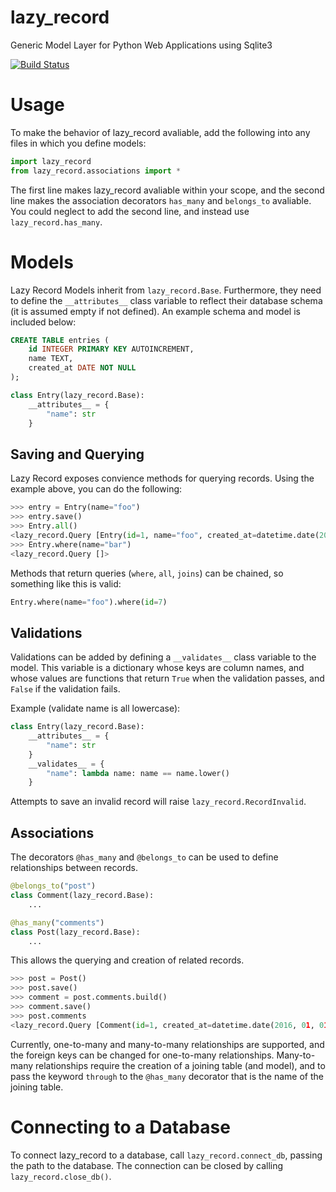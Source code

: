 # lazy_record
Generic Model Layer for Python Web Applications using Sqlite3

[![Build Status](https://travis-ci.org/ECESeniorDesign/lazy_record.svg?branch=master)](https://travis-ci.org/ECESeniorDesign/lazy_record)

# Usage

To make the behavior of lazy_record avaliable, add the following into any files in which you define models:

```python
import lazy_record
from lazy_record.associations import *
```

The first line makes lazy_record avaliable within your scope, and the second line makes the association decorators
`has_many` and `belongs_to` avaliable. You could neglect to add the second line, and instead use `lazy_record.has_many`.

# Models

Lazy Record Models inherit from `lazy_record.Base`. Furthermore, they need to define the `__attributes__` class variable to
reflect their database schema (it is assumed empty if not defined). An example schema and model is included below:

```sql
CREATE TABLE entries (
    id INTEGER PRIMARY KEY AUTOINCREMENT,
    name TEXT,
    created_at DATE NOT NULL
);
```

```python
class Entry(lazy_record.Base):
    __attributes__ = {
        "name": str
    }
```

## Saving and Querying

Lazy Record exposes convience methods for querying records. Using the example above, you can do the following:

```python
>>> entry = Entry(name="foo")
>>> entry.save()
>>> Entry.all()
<lazy_record.Query [Entry(id=1, name="foo", created_at=datetime.date(2016, 01, 01)]>
>>> Entry.where(name="bar")
<lazy_record.Query []>
```

Methods that return queries (`where`, `all`, `joins`) can be chained, so something like this is valid:

```python
Entry.where(name="foo").where(id=7)
```

## Validations

Validations can be added by defining a `__validates__` class variable to the model. This variable is a dictionary
whose keys are column names, and whose values are functions that return `True` when the validation passes, and `False`
if the validation fails.

Example (validate name is all lowercase):

```python
class Entry(lazy_record.Base):
    __attributes__ = {
        "name": str
    }
    __validates__ = {
        "name": lambda name: name == name.lower()
    }
```

Attempts to save an invalid record will raise `lazy_record.RecordInvalid`.

## Associations

The decorators `@has_many` and `@belongs_to` can be used to define relationships between records.

```python
@belongs_to("post")
class Comment(lazy_record.Base):
    ...

@has_many("comments")
class Post(lazy_record.Base):
    ...
```

This allows the querying and creation of related records.

```python
>>> post = Post()
>>> post.save()
>>> comment = post.comments.build()
>>> comment.save()
>>> post.comments
<lazy_record.Query [Comment(id=1, created_at=datetime.date(2016, 01, 01), post_id=1)]>
```

Currently, one-to-many and many-to-many relationships are supported, and the foreign keys can be changed for one-to-many
relationships. Many-to-many relationships require the creation of a joining table (and model), and to pass the keyword
`through` to the `@has_many` decorator that is the name of the joining table.

# Connecting to a Database

To connect lazy_record to a database, call `lazy_record.connect_db`, passing the path to the database. The connection can
be closed by calling `lazy_record.close_db()`.
